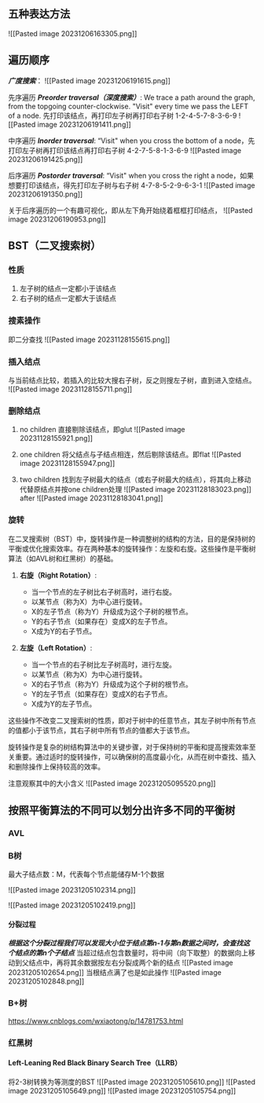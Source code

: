 ## 五种表达方法

![[Pasted image 20231206163305.png]]

## 遍历顺序

***广度搜索***：
![[Pasted image 20231206191615.png]]

先序遍历 ***Preorder traversal（深度搜索）***: We trace a path around the graph, from the topgoing counter-clockwise. "Visit" every time we pass the LEFT of a node. 
先打印该结点，再打印左子树再打印右子树 1-2-4-5-7-8-3-6-9
![[Pasted image 20231206191411.png]]

中序遍历 ***Inorder traversal***: “Visit" when you cross the bottom of a node，先打印左子树再打印该结点再打印右子树  4-2-7-5-8-1-3-6-9
![[Pasted image 20231206191425.png]]

后序遍历 ***Postorder traversal***: “Visit" when you cross the right a node，如果想要打印该结点，得先打印左子树与右子树  4-7-8-5-2-9-6-3-1
![[Pasted image 20231206191350.png]]

关于后序遍历的一个有趣可视化，即从左下角开始绕着框框打印结点，
![[Pasted image 20231206190953.png]]
## BST（二叉搜索树）
### 性质
1. 左子树的结点一定都小于该结点
2. 右子树的结点一定都大于该结点
### 搜素操作
即二分查找
![[Pasted image 20231128155615.png]]
### 插入结点
与当前结点比较，若插入的比较大搜右子树，反之则搜左子树，直到进入空结点。
![[Pasted image 20231128155711.png]]



### 删除结点

1. no children
直接剔除该结点，即glut
![[Pasted image 20231128155921.png]]

2. one children
将父结点与子结点相连，然后剔除该结点。即flat
![[Pasted image 20231128155947.png]]

3. two children
找到左子树最大的结点（或右子树最大的结点），将其向上移动代替原结点并按one children处理
![[Pasted image 20231128183023.png]]
after
![[Pasted image 20231128183041.png]]
### 旋转
在二叉搜索树（BST）中，旋转操作是一种调整树的结构的方法，目的是保持树的平衡或优化搜索效率。存在两种基本的旋转操作：左旋和右旋。这些操作是平衡树算法（如AVL树和红黑树）的基础。

1. **右旋（Right Rotation）**:
   - 当一个节点的左子树比右子树高时，进行右旋。
   - 以某节点（称为X）为中心进行旋转。
   - X的左子节点（称为Y）升级成为这个子树的根节点。
   - Y的右子节点（如果存在）变成X的左子节点。
   - X成为Y的右子节点。

2. **左旋（Left Rotation）**:
   - 当一个节点的右子树比左子树高时，进行左旋。
   - 以某节点（称为X）为中心进行旋转。
   - X的右子节点（称为Y）升级成为这个子树的根节点。
   - Y的左子节点（如果存在）变成X的右子节点。
   - X成为Y的左子节点。

这些操作不改变二叉搜索树的性质，即对于树中的任意节点，其左子树中所有节点的值都小于该节点，其右子树中所有节点的值都大于该节点。

旋转操作是复杂的树结构算法中的关键步骤，对于保持树的平衡和提高搜索效率至关重要。通过适时的旋转操作，可以确保树的高度最小化，从而在树中查找、插入和删除操作上保持较高的效率。

注意观察其中的大小含义
![[Pasted image 20231205095520.png]]

## 按照平衡算法的不同可以划分出许多不同的平衡树

### AVL

### B树
最大子结点数：M，代表每个节点能储存M-1个数据

![[Pasted image 20231205102314.png]]

![[Pasted image 20231205102419.png]]

#### 分裂过程

***根据这个分裂过程我们可以发现大小位于结点第n-1与第n数据之间时，会查找这个结点的第n个子结点***
当超过结点包含数量时，将中间（向下取整）的数据向上移动到父结点中，再将其余数据按左右分裂成两个新的结点
![[Pasted image 20231205102654.png]]
当根结点满了也是如此操作
![[Pasted image 20231205102848.png]]
### B+树

https://www.cnblogs.com/wxiaotong/p/14781753.html

### 红黑树

#### Left-Leaning Red Black Binary Search Tree（LLRB）
将2-3树转换为等测度的BST
![[Pasted image 20231205105610.png]]
![[Pasted image 20231205105649.png]]
![[Pasted image 20231205105754.png]]
